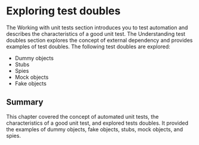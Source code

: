 # Exploring test doubles
The Working with unit tests section introduces you to test automation and describes the characteristics of a good unit test.
The Understanding test doubles section explores the concept of external dependency and provides examples of test doubles. The following test doubles are explored:

* Dummy objects
* Stubs
* Spies
* Mock objects
* Fake objects
 

## Summary
This chapter covered the concept of automated unit tests, the characteristics of a good unit test, and explored tests doubles. It provided the examples of dummy objects, fake objects, stubs, mock objects, and spies.
